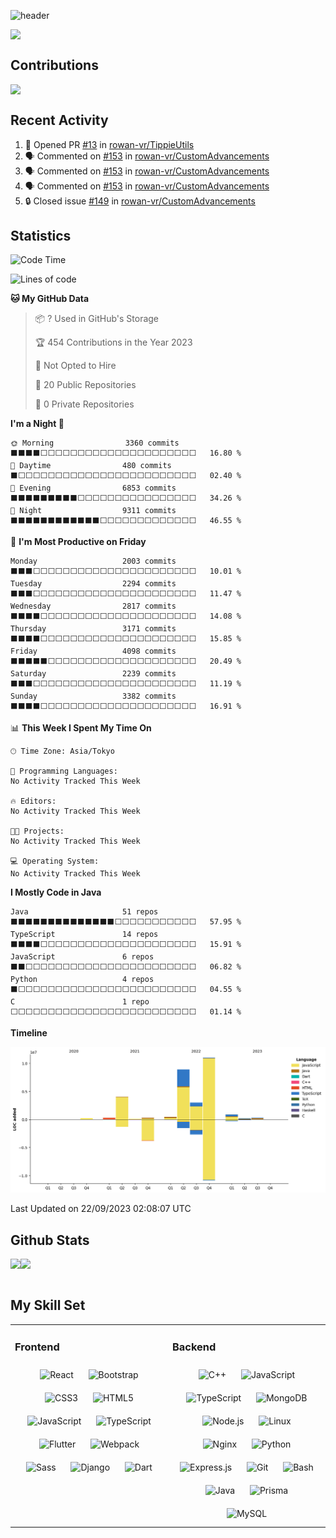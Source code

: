 ![header](https://github.com/rowan-vr/rowan-vr/blob/main/header.png?raw=true)
<div align="center" style="display: flex; flex: row;"><img src="https://github-profile-trophy.vercel.app/?username=rowan-vr&column=8&theme=onedark" align="center" /> </div>

## Contributions
<div align="center" style="display: flex; flex: row;"><img src="https://github.com/rowan-vr/rowan-vr/blob/output/github-contribution-grid-snake.gif" align="center" /> </div>

## Recent Activity
<!--START_SECTION:activity-->
1. 💪 Opened PR [#13](https://github.com/rowan-vr/TippieUtils/pull/13) in [rowan-vr/TippieUtils](https://github.com/rowan-vr/TippieUtils)
2. 🗣 Commented on [#153](https://github.com/rowan-vr/CustomAdvancements/issues/153#issuecomment-1605116162) in [rowan-vr/CustomAdvancements](https://github.com/rowan-vr/CustomAdvancements)
3. 🗣 Commented on [#153](https://github.com/rowan-vr/CustomAdvancements/issues/153#issuecomment-1605095755) in [rowan-vr/CustomAdvancements](https://github.com/rowan-vr/CustomAdvancements)
4. 🗣 Commented on [#153](https://github.com/rowan-vr/CustomAdvancements/issues/153#issuecomment-1605022514) in [rowan-vr/CustomAdvancements](https://github.com/rowan-vr/CustomAdvancements)
5. 🔒 Closed issue [#149](https://github.com/rowan-vr/CustomAdvancements/issues/149) in [rowan-vr/CustomAdvancements](https://github.com/rowan-vr/CustomAdvancements)
<!--END_SECTION:activity-->

## Statistics
<!--START_SECTION:waka-->
![Code Time](http://img.shields.io/badge/Code%20Time-899%20hrs%2017%20mins-blue)

![Lines of code](https://img.shields.io/badge/From%20Hello%20World%20I%27ve%20Written-29.6%20million%20lines%20of%20code-blue)

**🐱 My GitHub Data** 

> 📦 ? Used in GitHub's Storage 
 > 
> 🏆 454 Contributions in the Year 2023
 > 
> 🚫 Not Opted to Hire
 > 
> 📜 20 Public Repositories 
 > 
> 🔑 0 Private Repositories 
 > 
**I'm a Night 🦉** 

```text
🌞 Morning                3360 commits        ⬛⬛⬛⬛⬜⬜⬜⬜⬜⬜⬜⬜⬜⬜⬜⬜⬜⬜⬜⬜⬜⬜⬜⬜⬜   16.80 % 
🌆 Daytime                480 commits         ⬛⬜⬜⬜⬜⬜⬜⬜⬜⬜⬜⬜⬜⬜⬜⬜⬜⬜⬜⬜⬜⬜⬜⬜⬜   02.40 % 
🌃 Evening                6853 commits        ⬛⬛⬛⬛⬛⬛⬛⬛⬛⬜⬜⬜⬜⬜⬜⬜⬜⬜⬜⬜⬜⬜⬜⬜⬜   34.26 % 
🌙 Night                  9311 commits        ⬛⬛⬛⬛⬛⬛⬛⬛⬛⬛⬛⬛⬜⬜⬜⬜⬜⬜⬜⬜⬜⬜⬜⬜⬜   46.55 % 
```
📅 **I'm Most Productive on Friday** 

```text
Monday                   2003 commits        ⬛⬛⬛⬜⬜⬜⬜⬜⬜⬜⬜⬜⬜⬜⬜⬜⬜⬜⬜⬜⬜⬜⬜⬜⬜   10.01 % 
Tuesday                  2294 commits        ⬛⬛⬛⬜⬜⬜⬜⬜⬜⬜⬜⬜⬜⬜⬜⬜⬜⬜⬜⬜⬜⬜⬜⬜⬜   11.47 % 
Wednesday                2817 commits        ⬛⬛⬛⬛⬜⬜⬜⬜⬜⬜⬜⬜⬜⬜⬜⬜⬜⬜⬜⬜⬜⬜⬜⬜⬜   14.08 % 
Thursday                 3171 commits        ⬛⬛⬛⬛⬜⬜⬜⬜⬜⬜⬜⬜⬜⬜⬜⬜⬜⬜⬜⬜⬜⬜⬜⬜⬜   15.85 % 
Friday                   4098 commits        ⬛⬛⬛⬛⬛⬜⬜⬜⬜⬜⬜⬜⬜⬜⬜⬜⬜⬜⬜⬜⬜⬜⬜⬜⬜   20.49 % 
Saturday                 2239 commits        ⬛⬛⬛⬜⬜⬜⬜⬜⬜⬜⬜⬜⬜⬜⬜⬜⬜⬜⬜⬜⬜⬜⬜⬜⬜   11.19 % 
Sunday                   3382 commits        ⬛⬛⬛⬛⬜⬜⬜⬜⬜⬜⬜⬜⬜⬜⬜⬜⬜⬜⬜⬜⬜⬜⬜⬜⬜   16.91 % 
```


📊 **This Week I Spent My Time On** 

```text
🕑︎ Time Zone: Asia/Tokyo

💬 Programming Languages: 
No Activity Tracked This Week

🔥 Editors: 
No Activity Tracked This Week

🐱‍💻 Projects: 
No Activity Tracked This Week

💻 Operating System: 
No Activity Tracked This Week
```

**I Mostly Code in Java** 

```text
Java                     51 repos            ⬛⬛⬛⬛⬛⬛⬛⬛⬛⬛⬛⬛⬛⬛⬜⬜⬜⬜⬜⬜⬜⬜⬜⬜⬜   57.95 % 
TypeScript               14 repos            ⬛⬛⬛⬛⬜⬜⬜⬜⬜⬜⬜⬜⬜⬜⬜⬜⬜⬜⬜⬜⬜⬜⬜⬜⬜   15.91 % 
JavaScript               6 repos             ⬛⬛⬜⬜⬜⬜⬜⬜⬜⬜⬜⬜⬜⬜⬜⬜⬜⬜⬜⬜⬜⬜⬜⬜⬜   06.82 % 
Python                   4 repos             ⬛⬜⬜⬜⬜⬜⬜⬜⬜⬜⬜⬜⬜⬜⬜⬜⬜⬜⬜⬜⬜⬜⬜⬜⬜   04.55 % 
C                        1 repo              ⬜⬜⬜⬜⬜⬜⬜⬜⬜⬜⬜⬜⬜⬜⬜⬜⬜⬜⬜⬜⬜⬜⬜⬜⬜   01.14 % 
```



**Timeline**

![Lines of Code chart](https://raw.githubusercontent.com/rowan-vr/rowan-vr/main/assets/bar_graph.png)


 Last Updated on 22/09/2023 02:08:07 UTC
<!--END_SECTION:waka-->

## Github Stats
<div align="center" style="display: flex; flex: row;"><img src="https://github-readme-stats.vercel.app/api?username=rowan-vr&show_icons=true&count_private=true&hide_border=true" align="center" /><img src="https://github-readme-streak-stats.herokuapp.com/?user=rowan-vr" align="center" /></div>  
<br/>  

## My Skill Set  
<table><tr><td valign="top" width="50%">



### Frontend  
<div align="center">  
<img style="margin: 10px" src="https://profilinator.rishav.dev/skills-assets/react-original-wordmark.svg" alt="React" height="50" />  
<img style="margin: 10px" src="https://profilinator.rishav.dev/skills-assets/bootstrap-plain.svg" alt="Bootstrap" height="50" />  
<img style="margin: 10px" src="https://profilinator.rishav.dev/skills-assets/css3-original-wordmark.svg" alt="CSS3" height="50" />  
<img style="margin: 10px" src="https://profilinator.rishav.dev/skills-assets/html5-original-wordmark.svg" alt="HTML5" height="50" />  
<img style="margin: 10px" src="https://profilinator.rishav.dev/skills-assets/javascript-original.svg" alt="JavaScript" height="50" />  
<img style="margin: 10px" src="https://profilinator.rishav.dev/skills-assets/typescript-original.svg" alt="TypeScript" height="50" />  
<img style="margin: 10px" src="https://profilinator.rishav.dev/skills-assets/flutterio-icon.svg" alt="Flutter" height="50" />  
<img style="margin: 10px" src="https://profilinator.rishav.dev/skills-assets/webpack-original.svg" alt="Webpack" height="50" />  
<img style="margin: 10px" src="https://profilinator.rishav.dev/skills-assets/sass-original.svg" alt="Sass" height="50" />  
<img style="margin: 10px" src="https://profilinator.rishav.dev/skills-assets/django-original.svg" alt="Django" height="50" />  
<img style="margin: 10px" src="https://profilinator.rishav.dev/skills-assets/dartlang-icon.svg" alt="Dart" height="50" />  
</div>

</td><td valign="top" width="50%">



### Backend  
<div align="center">  
<img style="margin: 10px" src="https://profilinator.rishav.dev/skills-assets/cplusplus-original.svg" alt="C++" height="50" />  
<img style="margin: 10px" src="https://profilinator.rishav.dev/skills-assets/javascript-original.svg" alt="JavaScript" height="50" />  
<img style="margin: 10px" src="https://profilinator.rishav.dev/skills-assets/typescript-original.svg" alt="TypeScript" height="50" />  
<img style="margin: 10px" src="https://profilinator.rishav.dev/skills-assets/mongodb-original-wordmark.svg" alt="MongoDB" height="50" />  
<img style="margin: 10px" src="https://profilinator.rishav.dev/skills-assets/nodejs-original-wordmark.svg" alt="Node.js" height="50" />  
<img style="margin: 10px" src="https://profilinator.rishav.dev/skills-assets/linux-original.svg" alt="Linux" height="50" />  
<img style="margin: 10px" src="https://profilinator.rishav.dev/skills-assets/nginx-original.svg" alt="Nginx" height="50" />  
<img style="margin: 10px" src="https://profilinator.rishav.dev/skills-assets/python-original.svg" alt="Python" height="50" />  
<img style="margin: 10px" src="https://profilinator.rishav.dev/skills-assets/express-original-wordmark.svg" alt="Express.js" height="50" />  
<img style="margin: 10px" src="https://profilinator.rishav.dev/skills-assets/git-scm-icon.svg" alt="Git" height="50" />  
<img style="margin: 10px" src="https://profilinator.rishav.dev/skills-assets/gnu_bash-icon.svg" alt="Bash" height="50" />  
<img style="margin: 10px" src="https://profilinator.rishav.dev/skills-assets/java-original-wordmark.svg" alt="Java" height="50" />  
<img style="margin: 10px" src="https://profilinator.rishav.dev/skills-assets/prisma.png" alt="Prisma" height="50" />  
<img style="margin: 10px" src="https://profilinator.rishav.dev/skills-assets/mysql-original-wordmark.svg" alt="MySQL" height="50" />  
</div>



</td></tr></table>  
